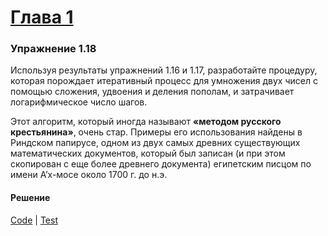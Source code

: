 # [Глава 1](../index.md#Глава-1-Построение-абстракций-с-помощью-процедур)

### Упражнение 1.18
Используя результаты упражнений 1.16 и 1.17, разработайте процедуру, которая порождает итеративный процесс для умножения двух чисел с помощью сложения, удвоения и деления пополам, и затрачивает логарифмическое число шагов.

Этот алгоритм, который иногда называют **«методом русского крестьянина»**, очень стар. Примеры его использования найдены в Риндском папирусе, одном из двух самых древних существующих математических документов, который был записан (и при этом скопирован с еще более древнего документа) египетским писцом по имени А’х-мосе около 1700 г. до н.э.

#### Решение
[Code](../src/sicp/chapter01/1_18.clj) | [Test](../test/sicp/chapter01/1_18_test.clj)
